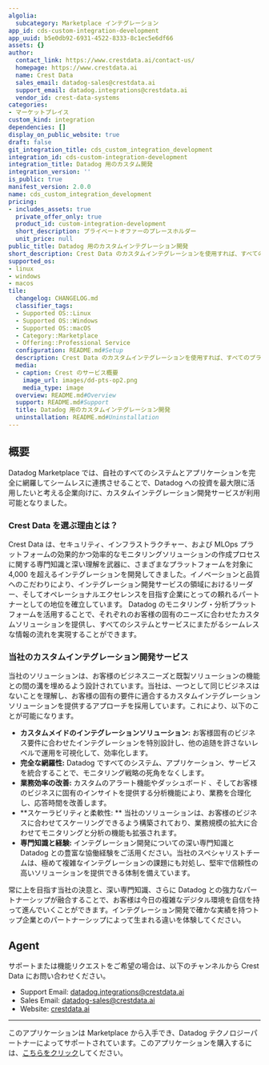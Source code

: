```yaml
---
algolia:
  subcategory: Marketplace インテグレーション
app_id: cds-custom-integration-development
app_uuid: b5e0db92-6931-4522-8333-8c1ec5e6df66
assets: {}
author:
  contact_link: https://www.crestdata.ai/contact-us/
  homepage: https://www.crestdata.ai
  name: Crest Data
  sales_email: datadog-sales@crestdata.ai
  support_email: datadog.integrations@crestdata.ai
  vendor_id: crest-data-systems
categories:
- マーケットプレイス
custom_kind: integration
dependencies: []
display_on_public_website: true
draft: false
git_integration_title: cds_custom_integration_development
integration_id: cds-custom-integration-development
integration_title: Datadog 用のカスタム開発
integration_version: ''
is_public: true
manifest_version: 2.0.0
name: cds_custom_integration_development
pricing:
- includes_assets: true
  private_offer_only: true
  product_id: custom-integration-development
  short_description: プライベートオファーのプレースホルダー
  unit_price: null
public_title: Datadog 用のカスタムインテグレーション開発
short_description: Crest Data のカスタムインテグレーションを使用すれば、すべてのプラットフォームで包括的なモニタリングと分析が可能になります。
supported_os:
- linux
- windows
- macos
tile:
  changelog: CHANGELOG.md
  classifier_tags:
  - Supported OS::Linux
  - Supported OS::Windows
  - Supported OS::macOS
  - Category::Marketplace
  - Offering::Professional Service
  configuration: README.md#Setup
  description: Crest Data のカスタムインテグレーションを使用すれば、すべてのプラットフォームで包括的なモニタリングと分析が可能になります。
  media:
  - caption: Crest のサービス概要
    image_url: images/dd-pts-op2.png
    media_type: image
  overview: README.md#Overview
  support: README.md#Support
  title: Datadog 用のカスタムインテグレーション開発
  uninstallation: README.md#Uninstallation
---
```


<!--  SOURCED FROM https://github.com/DataDog/marketplace -->


## 概要

Datadog Marketplace では、自社のすべてのシステムとアプリケーションを完全に網羅してシームレスに連携させることで、Datadog への投資を最大限に活用したいと考える企業向けに、カスタムインテグレーション開発サービスが利用可能となりました。

### Crest Data を選ぶ理由とは？

Crest Data は、セキュリティ、インフラストラクチャー、および MLOps プラットフォームの効果的かつ効率的なモニタリングソリューションの作成プロセスに関する専門知識と深い理解を武器に、さまざまなプラットフォームを対象に 4,000 を超えるインテグレーションを開発してきました。イノベーションと品質へのこだわりにより、インテグレーション開発サービスの領域におけるリーダー、そしてオペレーショナルエクセレンスを目指す企業にとっての頼れるパートナーとしての地位を確立しています。
Datadog のモニタリング・分析プラットフォームを活用することで、それぞれのお客様の固有のニーズに合わせたカスタムソリューションを提供し、すべてのシステムとサービスにまたがるシームレスな情報の流れを実現することができます。

### 当社のカスタムインテグレーション開発サービス

当社のソリューションは、お客様のビジネスニーズと既製ソリューションの機能との間の溝を埋めるよう設計されています。当社は、一つとして同じビジネスはないことを理解し、お客様の固有の要件に適合するカスタムインテグレーションソリューションを提供するアプローチを採用しています。これにより、以下のことが可能になります。

- **カスタムメイドのインテグレーションソリューション:** お客様固有のビジネス要件に合わせたインテグレーションを特別設計し、他の追随を許さないレベルで運用を可視化して、効率化します。
- **完全な網羅性:** Datadog ですべてのシステム、アプリケーション、サービスを統合することで、モニタリング戦略の死角をなくします。
- **業務効率の改善:** カスタムのアラート機能やダッシュボード 、そしてお客様のビジネスに固有のインサイトを提供する分析機能により、業務を合理化し、応答時間を改善します。
- **スケーラビリティと柔軟性: ** 当社のソリューションは、お客様のビジネスに合わせてスケーリングできるよう構築されており、業務規模の拡大に合わせてモニタリングと分析の機能も拡張されます。
- **専門知識と経験:** インテグレーション開発についての深い専門知識と Datadog との豊富な協働経験をご活用ください。当社のスペシャリストチームは、極めて複雑なインテグレーションの課題にも対処し、堅牢で信頼性の高いソリューションを提供できる体制を備えています。

常に上を目指す当社の決意と、深い専門知識、さらに Datadog との強力なパートナーシップが融合することで、お客様は今日の複雑なデジタル環境を自信を持って進んでいくことができます。インテグレーション開発で確かな実績を持つトップ企業とのパートナーシップによって生まれる違いを体験してください。

## Agent

サポートまたは機能リクエストをご希望の場合は、以下のチャンネルから Crest Data にお問い合わせください。

- Support Email: [datadog.integrations@crestdata.ai][1]
- Sales Email: [datadog-sales@crestdata.ai][2]
- Website: [crestdata.ai][3]

[1]: mailto:datadog.integrations@crestdata.ai
[2]: mailto:datadog-sales@crestdata.ai
[3]: https://www.crestdata.ai/

---
このアプリケーションは Marketplace から入手でき、Datadog テクノロジーパートナーによってサポートされています。このアプリケーションを購入するには、<a href="https://app.datadoghq.com/marketplace/app/cds-custom-integration-development" target="_blank">こちらをクリック</a>してください。